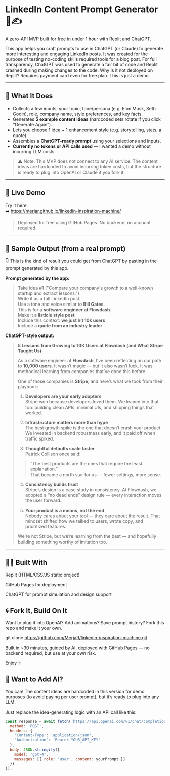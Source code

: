# LinkedIn Content Prompt Generator 🧠✍️

A zero-API MVP built for free in under 1 hour with Replit and ChatGPT.

This app helps you craft prompts to use in ChatGPT (or Claude) to generate more interesting and engaging LinkedIn posts. It was created for the purpose of testing no-coding skills required tools for a blog post. For full transparency, ChatGPT was used to generate a fair bit of code and Replit crashed during making changes to the code. Why is it not deployed on Replit? Requires payment card even for free plan. This is just a demo.

---

## 🔧 What It Does

- Collects a few inputs: your topic, tone/persona (e.g. Elon Musk, Seth Godin), role, company name, style preferences, and key facts.
- Generates **5 example content ideas** (hardcoded sets rotate if you click “Generate Again”).
- Lets you choose 1 idea + 1 enhancement style (e.g. storytelling, stats, a quote).
- Assembles a **ChatGPT-ready prompt** using your selections and inputs.
- **Currently no tokens or API calls used** — I wanted a demo without incurring LLM costs.

> ⚠️ Note: This MVP does not connect to any AI service. The content ideas are hardcoded to avoid incurring token costs, but the structure is ready to plug into OpenAI or Claude if you fork it.

---

## 🚀 Live Demo

Try it here:  
➡️ https://merjar.github.io/linkedin-inspiration-machine/

> Deployed for free using GitHub Pages. No backend, no account required.

---

## 🧪 Sample Output (from a real prompt)

👇 This is the kind of result you could get from ChatGPT by pasting in the prompt generated by this app.

**Prompt generated by the app:**

> Take idea #1 ("Compare your company's growth to a well-known startup and extract lessons.")  
> Write it as a full LinkedIn post.  
> Use a tone and voice similar to **Bill Gates**.  
> This is for a **software engineer at Flowdash**.  
> Make it a **listicle style post**.  
> Include this context: **we just hit 10k users**  
> Include a **quote from an industry leader**

**ChatGPT-style output:**

> **5 Lessons from Growing to 10K Users at Flowdash (and What Stripe Taught Us)**
>
> As a software engineer at **Flowdash**, I’ve been reflecting on our path to **10,000 users**. It wasn’t magic — but it also wasn’t luck. It was methodical learning from companies that’ve done this before.
>
> One of those companies is **Stripe**, and here’s what we took from their playbook:
>
> 1. **Developers are your early adopters**  
> Stripe won because developers loved them. We leaned into that too: building clean APIs, minimal UIs, and shipping things that worked.
>
> 2. **Infrastructure matters more than hype**  
> The best growth spike is the one that doesn’t crash your product. We invested in backend robustness early, and it paid off when traffic spiked.
>
> 3. **Thoughtful defaults scale faster**  
> Patrick Collison once said:  
> > “The best products are the ones that require the least explanation.”  
> That became a north star for us — fewer settings, more sense.
>
> 4. **Consistency builds trust**  
> Stripe’s design is a case study in consistency. At Flowdash, we adopted a “no dead ends” design rule — every interaction moves the user forward.
>
> 5. **Your product is a means, not the end**  
> Nobody cares about your tool — they care about the result. That mindset shifted how we talked to users, wrote copy, and prioritized features.
>
> We're not Stripe, but we’re learning from the best — and hopefully building something worthy of imitation too.

---

## 👨‍💻 Built With

Replit (HTML/CSS/JS static project)

GitHub Pages for deployment

ChatGPT for prompt simulation and design support

## 🌀 Fork It, Build On It

Want to plug it into OpenAI? Add animations? Save prompt history? Fork this repo and make it your own.


git clone https://github.com/MerjaR/linkedin-inspiration-machine.git

Built in ~30 minutes, guided by AI, deployed with GitHub Pages — no backend required, but use at your own risk.

Enjoy ✨

## 🧩 Want to Add AI?

You can! The content ideas are hardcoded in this version for demo purposes (to avoid paying per user prompt), but it’s ready to plug into any LLM.

Just replace the idea-generating logic with an API call like this:

```js
const response = await fetch('https://api.openai.com/v1/chat/completions', {
  method: 'POST',
  headers: {
    'Content-Type': 'application/json',
    'Authorization': 'Bearer YOUR_API_KEY'
  },
  body: JSON.stringify({
    model: 'gpt-4',
    messages: [{ role: 'user', content: yourPrompt }]
  })
});